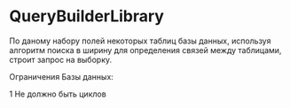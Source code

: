 # QueryBuilderLibrary

По даному набору полей некоторых таблиц базы данных, используя алгоритм поиска в ширину для определения связей между таблицами, строит запрос на выборку.

Ограничения Базы данных:

1 Не должно быть циклов

